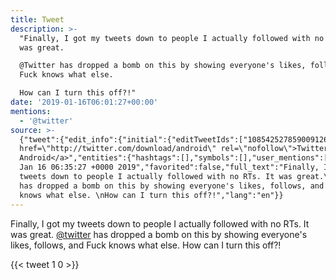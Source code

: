 ```yaml
---
title: Tweet
description: >-
  "Finally, I got my tweets down to people I actually followed with no RTs. It
  was great.

  @Twitter has dropped a bomb on this by showing everyone's likes, follows, and
  Fuck knows what else. 

  How can I turn this off?!"
date: '2019-01-16T06:01:27+00:00'
mentions:
  - '@twitter'
source: >-
  {"tweet":{"edit_info":{"initial":{"editTweetIds":["1085425278590091264"],"editableUntil":"2019-01-16T07:35:27.299Z","editsRemaining":"5","isEditEligible":true}},"retweeted":false,"source":"<a
  href=\"http://twitter.com/download/android\" rel=\"nofollow\">Twitter for
  Android</a>","entities":{"hashtags":[],"symbols":[],"user_mentions":[{"name":"Twitter","screen_name":"twitter","indices":["87","95"],"id_str":"1683696495198089217","id":"1683696495198089217"}],"urls":[]},"display_text_range":["0","213"],"favorite_count":"1","id_str":"1085425278590091264","truncated":false,"retweet_count":"0","id":"1085425278590091264","created_at":"Wed
  Jan 16 06:35:27 +0000 2019","favorited":false,"full_text":"Finally, I got my
  tweets down to people I actually followed with no RTs. It was great.\n@Twitter
  has dropped a bomb on this by showing everyone's likes, follows, and Fuck
  knows what else. \nHow can I turn this off?!","lang":"en"}}
---
```

Finally, I got my tweets down to people I actually followed with no RTs. It was great.
[@twitter](https://twitter.com/@twitter) has dropped a bomb on this by showing everyone's likes, follows, and Fuck knows what else. 
How can I turn this off?!
    
{{< tweet 1 0 >}}
    
